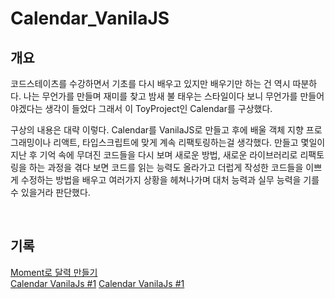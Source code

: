 # **Calendar_VanilaJS**

## **개요**

코드스테이츠를 수강하면서 기초를 다시 배우고 있지만 배우기만 하는 건 역시 따분하다. 나는 무언가를 만들며 재미를 찾고 밤새 불 태우는 스타일이다 보니 무언가를 만들어야겠다는 생각이 들었다 그래서 이 ToyProject인 Calendar를 구상했다.

구상의 내용은 대략 이렇다. Calendar를 VanilaJS로 만들고 후에 배울 객체 지향 프로그래밍이나 리액트, 타입스크립트에 맞게 계속 리팩토링하는걸 생각했다. 만들고 몇일이 지난 후 기억 속에 무뎌진 코드들을 다시 보며 새로운 방법, 새로운 라이브러리로 리팩토링을 하는 과정을 겪다 보면 코드를 읽는 능력도 올라가고 더럽게 작성한 코드들을 이쁘게 수정하는 방법을 배우고 여러가지 상황을 헤쳐나가며 대처 능력과 실무 능력을 기를 수 있을거라 판단했다.

<br />

## **기록**

[Moment로 달력 만들기](https://github.com/Woogie-94/Today-I-Learned/blob/main/ToyProject/Calendar_VanilaJs/Moment%EB%A1%9C_%EB%8B%AC%EB%A0%A5_%EB%A7%8C%EB%93%A4%EA%B8%B0.md) <br/>
[Calendar VanilaJs #1](https://github.com/Woogie-94/Today-I-Learned/blob/main/ToyProject/Calendar_VanilaJs/Calendar_VanilaJS_day_1.md)
[Calendar VanilaJs #1](https://github.com/Woogie-94/Today-I-Learned/blob/main/ToyProject/Calendar_VanilaJs/Calendar_VanilaJS_day_2.md)
